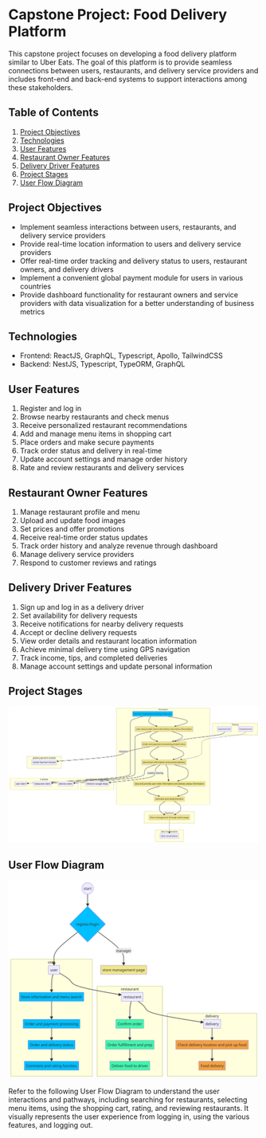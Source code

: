 # Capstone Project: Food Delivery Platform

This capstone project focuses on developing a food delivery platform similar to Uber Eats. The goal of this platform is to provide seamless connections between users, restaurants, and delivery service providers and includes front-end and back-end systems to support interactions among these stakeholders.

## Table of Contents
1. [Project Objectives](#project-objectives)
2. [Technologies](#technologies)
3. [User Features](#user-features)
4. [Restaurant Owner Features](#restaurant-owner-features)
5. [Delivery Driver Features](#delivery-driver-features)
6. [Project Stages](#project-stages)
7. [User Flow Diagram](#user-flow-diagram)

<a name="project-objectives"></a>
## Project Objectives
- Implement seamless interactions between users, restaurants, and delivery service providers
- Provide real-time location information to users and delivery service providers
- Offer real-time order tracking and delivery status to users, restaurant owners, and delivery drivers
- Implement a convenient global payment module for users in various countries
- Provide dashboard functionality for restaurant owners and service providers with data visualization for a better understanding of business metrics

<a name="technologies"></a>
## Technologies
- Frontend: ReactJS, GraphQL, Typescript, Apollo, TailwindCSS
- Backend: NestJS, Typescript, TypeORM, GraphQL

<a name="user-features"></a>
## User Features
1. Register and log in
2. Browse nearby restaurants and check menus
3. Receive personalized restaurant recommendations
4. Add and manage menu items in shopping cart
5. Place orders and make secure payments
6. Track order status and delivery in real-time
7. Update account settings and manage order history
8. Rate and review restaurants and delivery services

<a name="restaurant-owner-features"></a>
## Restaurant Owner Features
1. Manage restaurant profile and menu
2. Upload and update food images
3. Set prices and offer promotions
4. Receive real-time order status updates
5. Track order history and analyze revenue through dashboard
6. Manage delivery service providers
7. Respond to customer reviews and ratings

<a name="delivery-driver-features"></a>
## Delivery Driver Features
1. Sign up and log in as a delivery driver
2. Set availability for delivery requests
3. Receive notifications for nearby delivery requests
4. Accept or decline delivery requests
5. View order details and restaurant location information
6. Achieve minimal delivery time using GPS navigation
7. Track income, tips, and completed deliveries
8. Manage account settings and update personal information

<a name="project-stages"></a>
## Project Stages

![Project Stages](https://github.com/hoiwonkim/Capstone-Project/blob/main/Project%20Flowchart.png)

<a name="user-flow-diagram"></a>
## User Flow Diagram

![User Flow Diagram](https://github.com/hoiwonkim/Capstone-Project/blob/main/New%20User%20Flow%20Diagram.png)

Refer to the following User Flow Diagram to understand the user interactions and pathways, including searching for restaurants, selecting menu items, using the shopping cart, rating, and reviewing restaurants. It visually represents the user experience from logging in, using the various features, and logging out.
